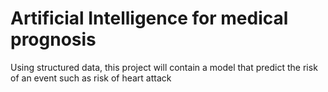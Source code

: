 # Artificial Intelligence for medical prognosis

Using structured data, this project will contain a model that predict the risk of an event such as risk of heart attack
